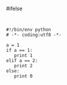 #ifelse

<pre><code>

#!/bin/env python
# -*- coding:utf8 -*-

a = 1 
if a == 1:  
   print 1
elif a == 2:  
   print 2 
else: 
   print 0

</code></pre>
